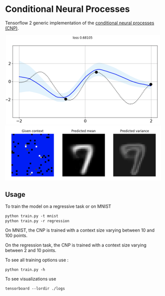 # Conditional Neural Processes

Tensorflow 2 generic implementation of the [conditional neural processes (CNP)](https://arxiv.org/pdf/1807.01613.pdf).


<div align="center">
    <img src="./images/regression.png" width=500 alt="regression"/>
    <img src="./images/mnist.png" width=800 alt="mnist"/>
</div>

## Usage

To train the model on a regressive task or on MNIST

```shell
python train.py -t mnist
python train.py -r regression
```

On MNIST, the CNP is trained with a context size varying between 10 and 100 points.

On the regression task, the CNP is trained with a context size varying between 2 and 10 points.

To see all training options use :
```shell
python train.py -h
```

To see visualizations use
```shell
tensorboard --lordir ./logs
```